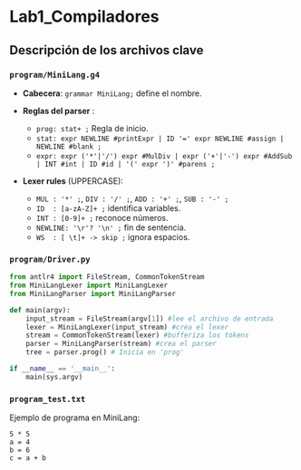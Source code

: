 # Lab1_Compiladores

## Descripción de los archivos clave

### `program/MiniLang.g4`

* **Cabecera**: `grammar MiniLang;` define el nombre.
* **Reglas del parser** :

  * `prog: stat+ ;`  Regla de inicio.
  * `stat: expr NEWLINE #printExpr | ID '=' expr NEWLINE #assign | NEWLINE #blank ;`
  * `expr: expr ('*'|'/') expr #MulDiv | expr ('+'|'-') expr #AddSub | INT #int | ID #id | '(' expr ')' #parens ;`
* **Lexer rules** (UPPERCASE):

  * `MUL : '*' ;`, `DIV : '/' ;`, `ADD : '+' ;`, `SUB : '-' ;`
  * `ID  : [a-zA-Z]+ ;` identifica variables.
  * `INT : [0-9]+ ;` reconoce números.
  * `NEWLINE: '\r'? '\n' ;` fin de sentencia.
  * `WS  : [ \t]+ -> skip ;` ignora espacios.


### `program/Driver.py`

```python
from antlr4 import FileStream, CommonTokenStream
from MiniLangLexer import MiniLangLexer
from MiniLangParser import MiniLangParser

def main(argv):
    input_stream = FileStream(argv[1]) #lee el archivo de entrada
    lexer = MiniLangLexer(input_stream) #crea el lexer
    stream = CommonTokenStream(lexer) #bufferiza los tokens
    parser = MiniLangParser(stream) #crea el parser
    tree = parser.prog() # Inicia en 'prog'

if __name__ == '__main__':
    main(sys.argv)
```


### `program_test.txt`

Ejemplo de programa en MiniLang:

```
5 * 5
a = 4
b = 6
c = a + b
```



